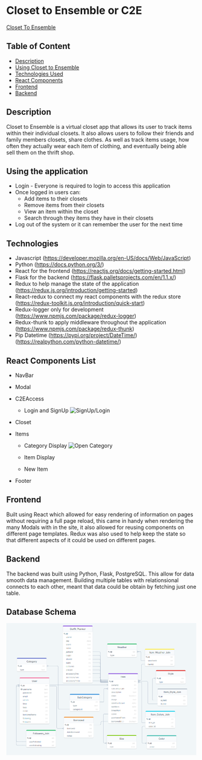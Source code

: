 #  Closet to Ensemble or C2E
 [Closet To Ensemble](https://closettoensemble.herokuapp.com/)

## Table of Content

-  [Description](https://github.com/dev-kagant/Closet2Ensemble##Description)
-  [Using Closet to Ensemble](https://github.com/dev-kagant/Closet2Ensemble##Using-the-application)
-  [Technologies Used](https://github.com/dev-kagant/Closet2Ensemble##Technologies-Used)
-  [React Components](https://github.com/dev-kagant/Closet2Ensemble##React-Components-List)
-  [Frontend](https://github.com/dev-kagant/Closet2Ensemble##Frontend)
-  [Backend](https://github.com/dev-kagant/Closet2Ensemble##Backend)

## Description
Closet to Ensemble is a virtual closet app that allows its user to track items within their individual closets. It also allows users to follow their friends and family members closets, share clothes. As well as track items usage, how often they actually wear each item of clothing, and eventually being able sell them on the thrift shop.

##  Using the application
* Login - Everyone is required to login to access this application
* Once logged in users can:
	* Add items to their closets
	* Remove items from their closets
	* View an item within the closet
	* Search through they items they have in their closets
* Log out of the system or it can remember the user for the next time

##  Technologies

* Javascript (https://developer.mozilla.org/en-US/docs/Web/JavaScript)
* Python (https://docs.python.org/3/)
* React for the frontend (https://reactjs.org/docs/getting-started.html)
* Flask for the backend (https://flask.palletsprojects.com/en/1.1.x/)
* Redux to help manage the state of the application (https://redux.js.org/introduction/getting-started)
* React-redux to connect my react components with the redux store (https://redux-toolkit.js.org/introduction/quick-start)
* Redux-logger only for development (https://www.npmjs.com/package/redux-logger)
* Redux-thunk to apply middleware throughout the application (https://www.npmjs.com/package/redux-thunk)
* Pip Datetime (https://pypi.org/project/DateTime/) (https://realpython.com/python-datetime/)

## React Components List
* NavBar
* Modal
* C2EAccess
	* Login and SignUp
![SignUp/Login](./C2E_Development/Images-gifs/login.gif)

* Closet
* Items
	* Category Display
![Open Category](./C2E_Development/Images-gifs/category.gif)

	* Item Display
	* New Item
* Footer



## Frontend
Built using React which allowed for easy rendering of information on pages without requiring a full page reload, this came in handy when rendering the many Modals with in the site, it also allowed for reusing components on different page templates. Redux was also used to help keep the state so that different aspects of it could be used on different pages.

## Backend
The backend was built using Python, Flask, PostgreSQL. This allow for data smooth data management. Building multiple tables with relationsional connects to each other, meant that data could be obtain by fetching just one table.

## Database Schema
![Schema](./C2E_Development/C2ESchema.png)
